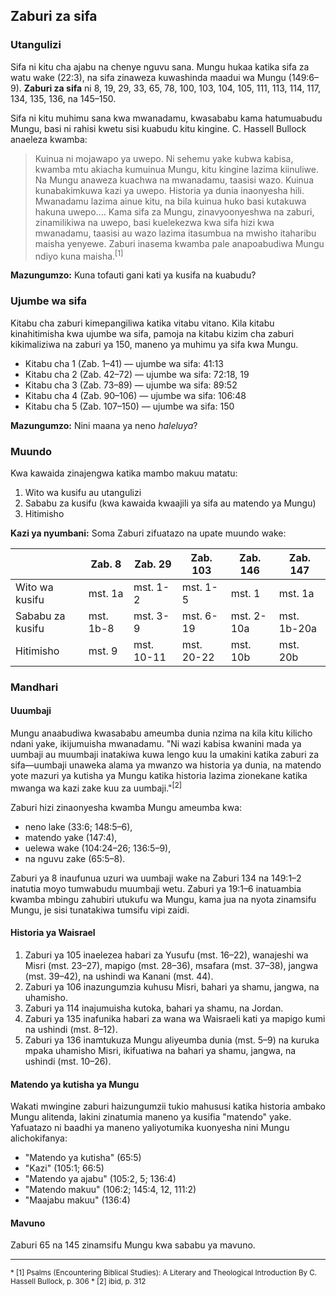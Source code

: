 ## Zaburi za sifa

### Utangulizi

Sifa ni kitu cha ajabu na chenye nguvu sana. Mungu hukaa katika sifa za watu wake (22:3), na sifa zinaweza kuwashinda maadui wa Mungu (149:6–9). **Zaburi za sifa** ni 8, 19, 29, 33, 65, 78, 100, 103, 104, 105, 111, 113, 114, 117, 134, 135, 136, na 145–150.

Sifa ni kitu muhimu sana kwa mwanadamu, kwasababu kama hatumuabudu Mungu, basi ni rahisi kwetu sisi kuabudu kitu kingine. C. Hassell Bullock anaeleza kwamba:

> Kuinua ni mojawapo ya uwepo. Ni sehemu yake kubwa kabisa, kwamba mtu akiacha kumuinua Mungu, kitu kingine lazima kiinuliwe. Na Mungu anaweza kuachwa na mwanadamu, taasisi wazo. Kuinua kunabakimkuwa kazi ya uwepo. Historia ya dunia inaonyesha hili. Mwanadamu lazima ainue kitu, na bila kuinua huko basi kutakuwa hakuna uwepo.... Kama sifa za Mungu, zinavyoonyeshwa na zaburi, zinamilikiwa na uwepo, basi kuelekezwa kwa sifa hizi kwa mwanadamu, taasisi au wazo lazima itasumbua na mwisho itaharibu maisha yenyewe. Zaburi inasema kwamba pale anapoabudiwa Mungu ndiyo kuna maisha.<sup>[1]</sup>

**Mazungumzo:** Kuna tofauti gani kati ya kusifa na kuabudu?

### Ujumbe wa sifa

Kitabu cha zaburi kimepangiliwa katika vitabu vitano. Kila kitabu kinahitimisha kwa ujumbe wa sifa, pamoja na kitabu kizim cha zaburi kikimaliziwa na zaburi ya 150, maneno ya muhimu ya sifa kwa Mungu.

- Kitabu cha 1 (Zab. 1–41) — ujumbe wa sifa: 41:13
- Kitabu cha 2 (Zab. 42–72) — ujumbe wa sifa: 72:18, 19
- Kitabu cha 3 (Zab. 73–89) — ujumbe wa sifa: 89:52
- Kitabu cha 4 (Zab. 90–106) — ujumbe wa sifa: 106:48
- Kitabu cha 5 (Zab. 107–150) — ujumbe wa sifa: 150

**Mazungumzo:** Nini maana ya neno _haleluya_?

### Muundo

Kwa kawaida zinajengwa katika mambo makuu matatu:

1. Wito wa kusifu au utangulizi
2. Sababu za kusifu (kwa kawaida kwaajili ya sifa au matendo ya Mungu)
3. Hitimisho

**Kazi ya nyumbani:** Soma Zaburi zifuatazo na upate muundo wake:

|                  | Zab. 8    | Zab. 29                                 | Zab. 103                                | Zab. 146                                | Zab. 147                                 |
| ---------------- | --------- | --------------------------------------- | --------------------------------------- | --------------------------------------- | ---------------------------------------- |
| Wito wa kusifu   | mst. 1a   | <span class='teacher'>mst. 1-2</span>   | <span class='teacher'>mst. 1-5</span>   | <span class='teacher'>mst. 1</span>     | <span class='teacher'>mst. 1a</span>     |
| Sababu za kusifu | mst. 1b-8 | <span class='teacher'>mst. 3-9</span>   | <span class='teacher'>mst. 6-19</span>  | <span class='teacher'>mst. 2-10a</span> | <span class='teacher'>mst. 1b-20a</span> |
| Hitimisho        | mst. 9    | <span class='teacher'>mst. 10-11</span> | <span class='teacher'>mst. 20-22</span> | <span class='teacher'>mst. 10b </span>  | <span class='teacher'>mst. 20b</span>    |

### Mandhari

#### Uuumbaji

Mungu anaabudiwa kwasababu ameumba dunia nzima na kila kitu kilicho ndani yake, ikijumuisha mwanadamu. "Ni wazi kabisa kwanini mada ya uumbaji au muumbaji inatakiwa kuwa lengo kuu la umakini katika zaburi za sifa—uumbaji unaweka alama ya mwanzo wa historia ya dunia, na matendo yote mazuri ya kutisha ya Mungu katika historia lazima zionekane katika mwanga wa kazi zake kuu za uumbaji."<sup>[2]</sup>

Zaburi hizi zinaonyesha kwamba Mungu ameumba kwa:

- neno lake (33:6; 148:5–6),
- matendo yake (147:4),
- uelewa wake (104:24–26; 136:5–9),
- na nguvu zake (65:5–8).

Zaburi ya 8 inaufunua uzuri wa uumbaji wake na Zaburi 134 na 149:1–2 inatutia moyo tumwabudu muumbaji wetu. Zaburi ya 19:1–6 inatuambia kwamba mbingu zahubiri utukufu wa Mungu, kama jua na nyota zinamsifu Mungu, je sisi tunatakiwa tumsifu vipi zaidi.

#### Historia ya Waisrael

1. Zaburi ya 105 inaelezea habari za Yusufu (mst. 16–22), wanajeshi wa Misri (mst. 23–27), mapigo (mst. 28–36), msafara (mst. 37–38), jangwa (mst. 39–42), na ushindi wa Kanani (mst. 44).
2. Zaburi ya 106 inazungumzia kuhusu Misri, bahari ya shamu, jangwa, na uhamisho.
3. Zaburi ya 114 inajumuisha kutoka, bahari ya shamu, na Jordan.
4. Zaburi ya 135 inafunika habari za wana wa Waisraeli kati ya mapigo kumi na ushindi (mst. 8–12).
5. Zaburi ya 136 inamtukuza Mungu aliyeumba dunia (mst. 5–9) na kuruka mpaka uhamisho Misri, ikifuatiwa na bahari ya shamu, jangwa, na ushindi (mst. 10–26).

#### Matendo ya kutisha ya Mungu

Wakati mwingine zaburi haizungumzii tukio mahususi katika historia ambako Mungu alitenda, lakini zinatumia maneno ya kusifia "matendo" yake. Yafuatazo ni baadhi ya maneno yaliyotumika kuonyesha nini Mungu alichokifanya:

- "Matendo ya kutisha" (65:5)
- "Kazi" (105:1; 66:5)
- "Matendo ya ajabu" (105:2, 5; 136:4)
- "Matendo makuu" (106:2; 145:4, 12, 111:2)
- "Maajabu makuu" (136:4)

#### Mavuno

Zaburi 65 na 145 zinamsifu Mungu kwa sababu ya mavuno.

<hr />

<small>
* [1] Psalms (Encountering Biblical Studies): A Literary and Theological Introduction By C. Hassell Bullock, p. 306
* [2] ibid, p. 312
</small>

<!--"Hans-Joachim Kraus... anatoa upenyo unaosaidia zaburi za sifa. Orodha yake ni zifuatazo: Zaburi 8, 19A, 29, 33, 47, 65, 66A, 68, 93, 96, 97, 98, 99, 100, 104, 105, 106, 111, 113, 114, 117, 134, 135, 136, 145, 146, 147, 148, 149, 150. Zinaingia katika migawanyo miwili:"

1. Nyimbo hizo zinazoweza kutofautishwa kwa maumbo-njia muhimu:
	1. Nyimbo muhimu, zinatokana na Kutoka 15:21: Sababu za kusifu zinatambulishwa na neno "kwasababu" (Waebrania ki). Hizi ni Zaburi 96, 98, 100, na 136.
    2. Nyimbo shirikishi, ambazo zina mifano yake katika Isaya 40–55.
    3. Nyimbo za binafsi, mifano yake ipo katika Zaburi 8 na 104.
2. Nyimbo zile ambazo ni lazima zitofautishwe na mandhari na sio umbo:
    1. Zaburi za sifa za Muumbaji: Zaburi 8, 19A, 33, 104, na 136.
    2. Zaburi za yawe kama mfalme: Zaburi 47, 93, 96, 97, 98, na 99.
    3. Zaburi za mavuno: Zaburi 65 na 145.
    4. Zaburi za kihistoria: Zaburi 105; 106; 114; 135; 136.
    5. Zaburi za kuingia: Zaburi 24, 95, na 100.<sup>[2]</sup>
    Psalms (Encountering Biblical Studies): A Literary and Theological Introduction By C. Hassell Bullock, p. 309-->

